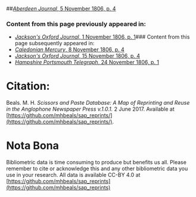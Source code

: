 ##[*Aberdeen Journal*, 5 November 1806, p. 4](https://mhbeals.github.io/sap_html/Aberdeen-Journal/Aberdeen-Journal-5-November-1806-p-4)

### Content from this page previously appeared in:
+ [*Jackson's Oxford Journal*, 1 November 1806, p. 1](https://mhbeals.github.io/sap_html/Jackson's-Oxford-Journal/Jackson's-Oxford-Journal-1-November-1806-p-1)### Content from this page subsequently appeared in:
+ [*Caledonian Mercury*, 8 November 1806, p. 4](https://mhbeals.github.io/sap_html/Caledonian-Mercury/Caledonian-Mercury-8-November-1806-p-4)
+ [*Jackson's Oxford Journal*, 15 November 1806, p. 4](https://mhbeals.github.io/sap_html/Jackson's-Oxford-Journal/Jackson's-Oxford-Journal-15-November-1806-p-4)
+ [*Hampshire Portsmouth Telegraph*, 24 November 1806, p. 1](https://mhbeals.github.io/sap_html/Hampshire-Portsmouth-Telegraph/Hampshire-Portsmouth-Telegraph-24-November-1806-p-1)
                    
# Citation: 

Beals. M. H. *Scissors and Paste Database: A Map of Reprinting and Reuse in the Anglophone Newspaper Press v.1.0.1.* 2 June 2017. Available at [https://github.com/mhbeals/sap_reprints/](https://github.com/mhbeals/sap_reprints/). 
                    
# Nota Bona

Bibliometric data is time consuming to produce but benefits us all. Please remember to cite or acknowledge this and any other bibliometric data you use in your research. All data is available CC-BY 4.0 at [https://github.com/mhbeals/sap_reprints](https://github.com/mhbeals/sap_reprints)